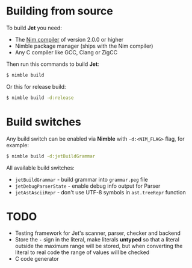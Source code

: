 # Building from source

To build **Jet** you need:
  - The [Nim compiler](https://nim-lang.org/) of version 2.0.0 or higher
  - Nimble package manager (ships with the Nim compiler)
  - Any C compiler like GCC, Clang or ZigCC

Then run this commands to build **Jet**:

```bash
$ nimble build
```

Or this for release build:

```bash
$ nimble build -d:release
```

# Build switches

Any build switch can be enabled via **Nimble** with `-d:<NIM_FLAG>` flag, for example:

```bash
$ nimble build -d:jetBuildGrammar
```

All available build switches:
  - `jetBuildGrammar` - build grammar into ``grammar.peg`` file
  - `jetDebugParserState` - enable debug info output for Parser
  - `jetAstAsciiRepr` - don't use UTF-8 symbols in ``ast.treeRepr`` function

# TODO

- Testing framework for Jet's scanner, parser, checker and backend
- Store the `-` sign in the literal, make literals **untyped** so that a literal outside the maximum range will be stored, but when converting the literal to real code the range of values will be checked
- C code generator
